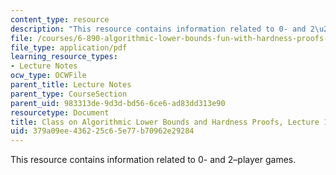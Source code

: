 ```yaml
---
content_type: resource
description: "This resource contains information related to 0- and 2\u2013player games."
file: /courses/6-890-algorithmic-lower-bounds-fun-with-hardness-proofs-fall-2014/379a09ee436225c65e77b70962e29284_MIT6_890F14_L18.pdf
file_type: application/pdf
learning_resource_types:
- Lecture Notes
ocw_type: OCWFile
parent_title: Lecture Notes
parent_type: CourseSection
parent_uid: 983313de-9d3d-bd56-6ce6-ad83dd313e90
resourcetype: Document
title: Class on Algorithmic Lower Bounds and Hardness Proofs, Lecture 18 Notes
uid: 379a09ee-4362-25c6-5e77-b70962e29284
---
```

This resource contains information related to 0- and 2–player games.

